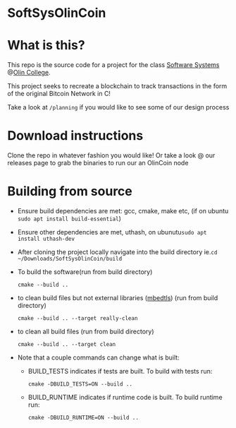 # SoftSysOlinCoin

# What is this?
This repo is the source code for a project for the class [Software Systems](https://softsys.olin.edu/) @[Olin College](https://olin.edu).

This project seeks to recreate a blockchain to track transactions in the form of the original Bitcoin Network in C!

Take a look at ```/planning``` if you would like to see some of our design process

# Download instructions
Clone the repo in whatever fashion you would like! Or take a look @ our releases page to grab the binaries to run our an OlinCoin node

# Building from source
- Ensure build dependencies are met: gcc, cmake, make etc, (if on ubuntu ```sudo apt install build-essential```)
- Ensure other dependencies are met, uthash, on ubunutu```sudo apt install uthash-dev```
- After cloning the project locally navigate into the build directory ie.```cd ~/Downloads/SoftSysOlinCoin/build```
- To build the software(run from build directory)
    ```console
    cmake --build .. 
    ```
- to clean build files but not external libraries ([mbedtls](https://github.com/ARMmbed/mbedtls)) (run from build directory)
  ```console 
  cmake --build .. --target really-clean 
  ```
- to clean all build files (run from build directory)
  ```console 
  cmake --build .. --target clean 
  ```
 
- Note that a couple commands can change what is built:
    - BUILD_TESTS indicates if tests are built. To build with tests run:
      ```console
      cmake -DBUILD_TESTS=ON --build .. 
      ```
    - BUILD_RUNTIME indicates if runtime code is built. To build runtime run:
      ```console
      cmake -DBUILD_RUNTIME=ON --build .. 
      ```
